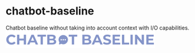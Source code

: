 # chatbot-baseline
Chatbot baseline without taking into account context with I/O capabilities.</br>
![chatbot baseline logo](miscellaneous/chatbot-baseline-logo.png)

